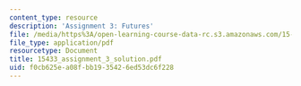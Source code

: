```yaml
---
content_type: resource
description: 'Assignment 3: Futures'
file: /media/https%3A/open-learning-course-data-rc.s3.amazonaws.com/15-433-investments-spring-2003/f0cb625ea08fbb1935426ed53dc6f228_15433_assignment_3_solution.pdf
file_type: application/pdf
resourcetype: Document
title: 15433_assignment_3_solution.pdf
uid: f0cb625e-a08f-bb19-3542-6ed53dc6f228
---
```

